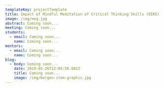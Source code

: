 ```yaml
---
templateKey: projectTemplate
title: Impact of Mindful Meditation of Critical Thinking Skills (EEKG)
image: /img/eeg.jpg
abstract: Coming soon...
meeting: Coming soon...
students:
  - email: Coming soon...
    name: Coming soon...
mentors:
  - email: Coming soon...
    name: Coming soon...
blog:
  - body: Coming soon...
    date: 2019-05-26T22:05:56.081Z
    title: Coming soon...
    image: /img/bergen-stem-graphic.jpg
---
```


